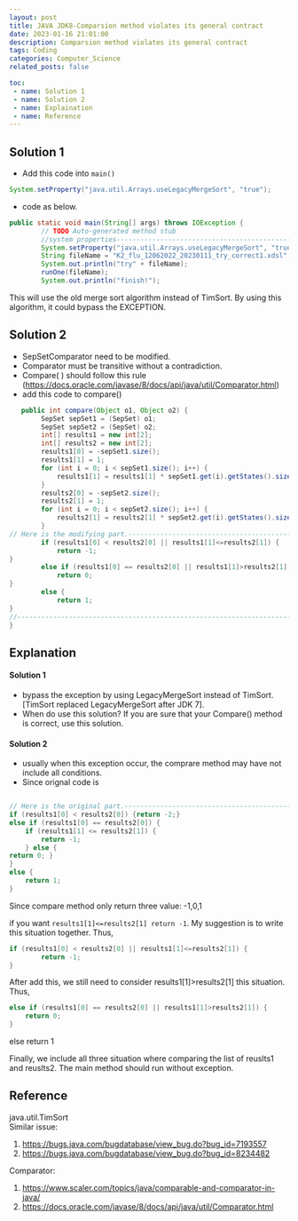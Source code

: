 ```yaml
---
layout: post
title: JAVA JDK8-Comparsion method violates its general contract
date: 2023-01-16 21:01:00
description: Comparsion method violates its general contract
tags: Coding
categories: Computer_Science
related_posts: false

toc:
 - name: Solution 1
 - name: Solution 2
 - name: Explaination
 - name: Reference
---
```


## Solution 1  
- Add this code into `main()`  

```java
System.setProperty("java.util.Arrays.useLegacyMergeSort", "true");
```  

- code as below.  

```java
public static void main(String[] args) throws IOException {
        // TODO Auto-generated method stub
        //system properties---------------------------------------------------
        System.setProperty("java.util.Arrays.useLegacyMergeSort", "true");
        String fileName = "K2_flu_12062022_20230111_try_correct1.xdsl";
        System.out.println("try" + fileName);
        runOne(fileName);
        System.out.println("finish!");

```
This will use the old merge sort algorithm instead of TimSort. By using this algorithm, it could bypass the EXCEPTION.  



## Solution 2  
- SepSetComparator need to be modified.  
- Comparator must be transitive without a contradiction.  
- Compare( ) should follow this rule (https://docs.oracle.com/javase/8/docs/api/java/util/Comparator.html)  
- add this code to compare()  

```java
   public int compare(Object o1, Object o2) {
        SepSet sepSet1 = (SepSet) o1;
        SepSet sepSet2 = (SepSet) o2;
        int[] results1 = new int[2];
        int[] results2 = new int[2];
        results1[0] = -sepSet1.size();
        results1[1] = 1;
        for (int i = 0; i < sepSet1.size(); i++) {
            results1[1] = results1[1] * sepSet1.get(i).getStates().size();
        }
        results2[0] = -sepSet2.size();
        results2[1] = 1;
        for (int i = 0; i < sepSet2.size(); i++) {
            results2[1] = results2[1] * sepSet2.get(i).getStates().size();
        }
// Here is the modifying part.-----------------------------------------------
        if (results1[0] < results2[0] || results1[1]<=results2[1]) {
            return -1;
}
        else if (results1[0] == results2[0] || results1[1]>results2[1]) {
            return 0;
}
        else {
            return 1;
}
//-------------------------------------------------------------------------
}
```

## Explanation  

#### Solution 1  
- bypass the exception by using LegacyMergeSort instead of TimSort. [TimSort replaced LegacyMergeSort after JDK 7].
- When do use this solution? If you are sure that your Compare() method is correct, use this solution.  

#### Solution 2  
- usually when this exception occur, the comprare method may have not include all conditions.
- Since orignal code is  


```java

// Here is the original part.-----------------------------------------------
if (results1[0] < results2[0]) {return -2;}
else if (results1[0] == results2[0]) {
    if (results1[1] <= results2[1]) {
        return -1;
    } else {
return 0; }
}
else {
    return 1;
}

```


Since compare method only return three value: -1,0,1  

if you want `results1[1]<=results2[1] return -1`. My suggestion is to write this situation together. Thus,  

```java
if (results1[0] < results2[0] || results1[1]<=results2[1]) {
        return -1;
}
```  
After add this, we still need to consider results1[1]>results2[1] this situation. Thus,  
```java
else if (results1[0] == results2[0] || results1[1]>results2[1]) {
    return 0;
}
```

else return 1  

Finally, we include all three situation where comparing the list of reuslts1 and reuslts2. The main method should run without exception.  

## Reference  
java.util.TimSort  
Similar issue:
1. https://bugs.java.com/bugdatabase/view_bug.do?bug_id=7193557  
2. https://bugs.java.com/bugdatabase/view_bug.do?bug_id=8234482  

Comparator:  
1. https://www.scaler.com/topics/java/comparable-and-comparator-in-java/  
2. https://docs.oracle.com/javase/8/docs/api/java/util/Comparator.html  



